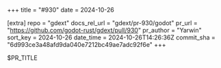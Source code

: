 +++
title = "#930"
date = 2024-10-26

[extra]
repo = "gdext"
docs_rel_url = "gdext/pr-930/godot"
pr_url = "https://github.com/godot-rust/gdext/pull/930"
pr_author = "Yarwin"
sort_key = 2024-10-26
date_time = 2024-10-26T14:26:36Z
commit_sha = "6d993ce3a48afd9da040e7212bc49ae7adc92f6e"
+++

$PR_TITLE
